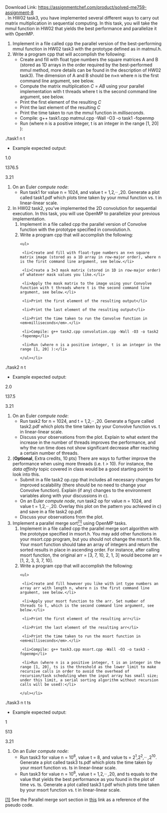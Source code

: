Download Link: https://assignmentchef.com/product/solved-me759-assignment-8
<br>
. In HW02 task3, you have implemented several different ways to carry out matrix multiplication in sequential computing. In this task, you will take the mmul function in HW02 that yields the best performance and parallelize it with OpenMP.

<ol>

 <li>Implement in a file called cpp the parallel version of the best-performing mmul function in HW02 task3 with the prototype defined as in matmul.h.</li>

 <li>Write a program cpp that will accomplish the following:

  <ul>

   <li>Create and fill with float type numbers the square matrices A and B (stored as 1D arrays in the order required by the best-performed mmul method, more details can be found in the description of HW02 task3). The dimension of A and B should be n×n where n is the first command line argument, see below.</li>

   <li>Compute the matrix multiplication <em>C </em>= <em>AB </em>using your parallel implementation with t threads where t is the second command line argument, see below.</li>

   <li>Print the first element of the resulting <em>C </em></li>

   <li>Print the last element of the resulting <em>C </em></li>

   <li>Print the time taken to run the mmul function in <em>milliseconds</em>.</li>

   <li>Compile: g++ task1.cpp matmul.cpp -Wall -O3 -o task1 -fopenmp</li>

   <li>Run (where n is a positive integer, t is an integer in the range [1, 20] ):</li>

  </ul></li>

</ol>

./task1 n t

<ul>

 <li>Example expected output:</li>

</ul>

1.0

1376.5

3.21

<ol>

 <li>On an Euler <em>compute node</em>:

  <ul>

   <li>Run task1 for value n = 1024, and value t = 1<em>,</em>2<em>,</em>·· <em>,</em>20. Generate a plot called task1.pdf which plots time taken by your mmul function vs. t in linear-linear scale.</li>

  </ul></li>

 <li>In HW02 task2, you’ve implemented the 2D convolution for sequential execution. In this task, you will use OpenMP to parallelize your previous implementation.

  <ol>

   <li>Implement in a file called cpp the parallel version of Convolve function with the prototype specified in convolution.h.</li>

   <li>Write a program cpp that will accomplish the following:

    <ul>

     <li>Create and fill with float-type numbers an n×n square matrix image (stored as a 1D array in row-major order), where n is the first command line argument, see below.</li>

     <li>Create a 3×3 mask matrix (stored in 1D in row-major order) of whatever mask values you like.</li>

     <li>Apply the mask matrix to the image using your Convolve function with t threads where t is the second command line argument, see below.</li>

     <li>Print the first element of the resulting output</li>

     <li>Print the last element of the resulting output</li>

     <li>Print the time taken to run the Convolve function in <em>milliseconds</em>.</li>

     <li>Compile: g++ task2.cpp convolution.cpp -Wall -O3 -o task2 -fopenmp</li>

     <li>Run (where n is a positive integer, t is an integer in the range [1, 20] ):</li>

    </ul></li>

  </ol></li>

</ol>

./task2 n t

<ul>

 <li>Example expected output:</li>

</ul>

2.0

137.5

3.21

<ol>

 <li>On an Euler <em>compute node</em>:

  <ul>

   <li>Run task2 for n = 1024, and t = 1<em>,</em>2<em>,</em>·· <em>,</em>20. Generate a figure called task2.pdf which plots the time taken by your Convolve function vs. t in linear-linear scale.</li>

   <li>Discuss your observations from the plot. Explain to what extent the increase in the number of threads improves the performance, and why the run time does not show significant decrease after reaching a certain number of threads.</li>

  </ul></li>

 <li>(<strong>Optional</strong>, Extra credits, 10 pts) There are ways to further improve the performance when using more threads (i.e. t <em>&gt; </em>10). For instance, the <em>data affinity </em>topic covered in class would be a good starting point to look into this.

  <ul>

   <li>Submit in a file task2 op.cpp that includes all necessary changes for improved scalability (there should be no need to change your Convolve function). Explain (if any) changes to the environment variables along with your discussions in c).</li>

   <li>On an Euler <em>compute node</em>, run task2 op for value n = 1024, and value t = 1<em>,</em>2<em>,</em>·· <em>,</em>20. Overlay this plot on the pattern you achieved in c) and save in a file task2 op.pdf.</li>

   <li>Discuss your observations from the plot.</li>

  </ul></li>

 <li>Implement a parallel merge sort<a href="#_ftn1" name="_ftnref1"><sup>[1]</sup></a> using OpenMP tasks.

  <ol>

   <li>Implement in a file called cpp the parallel merge sort algorithm with the prototype specified in msort.h. You may add other functions in your msort.cpp program, but you should not change the msort.h file. Your msort function should take an array of integers and return the sorted results in place in ascending order. For instance, after calling msort function, the original arr = [3, 7, 10, 2, 1, 3] would become arr = [1, 2, 3, 3, 7, 10].</li>

   <li>Write a program cpp that will accomplish the following:

    <ul>

     <li>Create and fill however you like with int type numbers an array arr with length n, where n is the first command line argument, see below.</li>

     <li>Apply your msort function to the arr. Set number of threads to t, which is the second command line argument, see below.</li>

     <li>Print the first element of the resulting arr</li>

     <li>Print the last element of the resulting arr</li>

     <li>Print the time taken to run the msort function in <em>milliseconds</em>.</li>

     <li>Compile: g++ task3.cpp msort.cpp -Wall -O3 -o task3 -fopenmp</li>

     <li>Run (where n is a positive integer, t is an integer in the range [1, 20], ts is the threshold as the lower limit to make recursive calls in order to avoid the overhead of recursion/task scheduling when the input array has small size; under this limit, a serial sorting algorithm without recursion calls will be used):</li>

    </ul></li>

  </ol></li>

</ol>

./task3 n t ts

<ul>

 <li>Example expected output:</li>

</ul>

1

513

3.21

<ol>

 <li>On an Euler <em>compute node</em>:

  <ul>

   <li>Run task3 for value n = 10<sup>6</sup>, value t = 8, and value ts = 2<sup>1</sup><em>,</em>2<sup>2</sup><em>,</em>·· <em>,</em>2<sup>10</sup>. Generate a plot called task3 ts.pdf which plots the time taken by your msort function vs. ts in linear-linear scale.</li>

   <li>Run task3 for value n = 10<sup>6</sup>, value t = 1<em>,</em>2<em>,</em>·· <em>,</em>20, and ts equals to the value that yields the best performance as you found in the plot of time vs. ts. Generate a plot called task3 t.pdf which plots time taken by your msort function vs. t in linear-linear scale.</li>

  </ul></li>

</ol>

<a href="#_ftnref1" name="_ftn1">[1]</a> See the Parallel merge sort section in <a href="https://en.wikipedia.org/wiki/Merge_sort">this</a> link as a reference of the pseudo code.